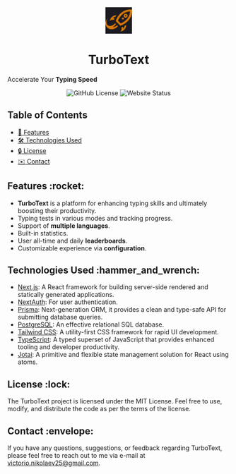 <div style="text-align: center">
  <img src="./apps/web/public/rocket-logo.png" width="60" alt="intelli-notes-logo">
  <br/>
  <h1>TurboText</h1>
</div>

Accelerate Your **Typing Speed**

<div style="text-align: center">
  <img alt="GitHub License" src="https://img.shields.io/github/license/vnikolaew/TurboText">
  <img alt="Website Status" src="https://img.shields.io/website?url=https%3A%2F%2Fturbo-text-rho.vercel.app">
</div>

## Table of Contents

- [:rocket:  Features](#features)
- [:hammer_and_wrench:  Technologies Used](#technologies-used)
- [:lock:  License](#license)
- [:envelope:  Contact](#contact)

<a id="features"></a>

## Features &colon;rocket&colon;

- **TurboText** is a platform for enhancing typing skills and ultimately boosting their productivity.
- Typing tests in various modes and tracking progress.
- Support of **multiple languages**.
- Built-in statistics.
- User all-time and daily **leaderboards**.
- Customizable experience via **configuration**.

<a id="technologies-used"></a>

## Technologies Used &colon;hammer_and_wrench&colon;

- [Next.js](https://nextjs.org): A React framework for building server-side rendered and statically generated
  applications.
- [NextAuth](https://next-auth.js.org): For user authentication.
- [Prisma](https://www.prisma.io): Next-generation ORM, it provides a clean and type-safe API for submitting database
  queries.
- [PostgreSQL](https://www.postgresql.org/):  An effective relational SQL database.
- [Tailwind CSS](https://tailwindcss.com): A utility-first CSS framework for rapid UI development.
- [TypeScript](https://www.typescriptlang.org): A typed superset of JavaScript that provides enhanced tooling and
  developer productivity.
- [Jotai](https://jotai.org/): A primitive and flexible state management solution for React using atoms.

<a id="contribution"></a>

## License &colon;lock&colon;

<a id="license"></a>

The TurboText project is licensed under the MIT License. Feel free to use, modify, and distribute the code as per the
terms of the license.

<a id="contact"></a>

## Contact &colon;envelope&colon;

If you have any questions, suggestions, or feedback regarding TurboText, please feel free to reach out to me via e-mail
at <victorio.nikolaev25@gmail.com>.
